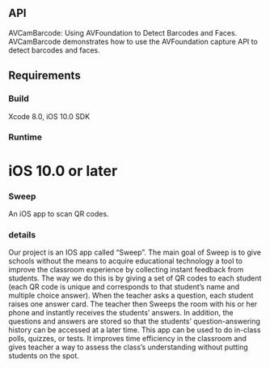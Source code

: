 ## API

AVCamBarcode: Using AVFoundation to Detect Barcodes and Faces. AVCamBarcode demonstrates how to use the AVFoundation capture API to detect barcodes and faces.

## Requirements

### Build

Xcode 8.0, iOS 10.0 SDK

### Runtime

iOS 10.0 or later
=======
### Sweep

An iOS app to scan QR codes.

### details
Our project is an IOS app called “Sweep”. The main goal of Sweep is to give schools without the means to acquire educational technology a tool to improve the classroom experience by collecting instant feedback from students. The way we do this is by giving a set of QR codes to each student (each QR code is unique and corresponds to that student’s name and multiple choice answer). When the teacher asks a question, each student raises one answer card. The teacher then Sweeps the room with his or her phone and instantly receives the students’ answers. In addition, the questions and answers are stored so that the students’ question-answering history can be accessed at a later time. This app can be used to do in-class polls, quizzes, or tests. It improves time efficiency in the classroom and gives teacher a way to assess the class’s understanding without putting students on the spot.
